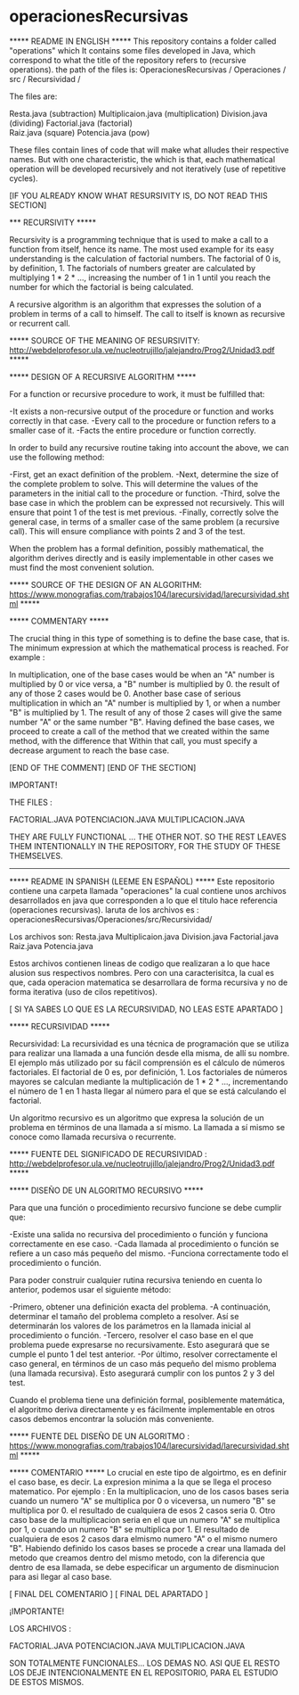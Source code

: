 # operacionesRecursivas
***** README IN ENGLISH *****
This repository contains a folder called "operations" which
It contains some files developed in Java, which correspond to what the title of the repository refers to (recursive operations).
the path of the files is: OperacionesRecursivas / Operaciones / src / Recursividad /

The files are:

Resta.java		      (subtraction)
Multiplicaion.java 	(multiplication)
Division.java 		  (dividing)
Factorial.java		  (factorial)		
Raiz.java     		  (square)
Potencia.java		    (pow)
  
These files contain lines of code that will make what alludes their respective names. But with one characteristic, the
which is that, each mathematical operation will be developed recursively and not iteratively (use of repetitive cycles).

[IF YOU ALREADY KNOW WHAT RESURSIVITY IS, DO NOT READ THIS SECTION]

*** RECURSIVITY *****


Recursivity is a programming technique that is used to make a call to a
function from itself, hence its name. The most used example for its easy understanding is
the calculation of factorial numbers. The factorial of 0 is, by definition, 1. The factorials of numbers
greater are calculated by multiplying 1 * 2 * ..., increasing the number of 1 in 1
until you reach the number for which the factorial is being calculated.

A recursive algorithm is an algorithm that expresses the solution of a problem in terms of
a call to himself. The call to itself is known as recursive or recurrent call.

***** SOURCE OF THE MEANING OF RESURSIVITY: http://webdelprofesor.ula.ve/nucleotrujillo/jalejandro/Prog2/Unidad3.pdf *****

***** DESIGN OF A RECURSIVE ALGORITHM *****

For a function or recursive procedure to work, it must be fulfilled that:

-It exists a non-recursive output of the procedure or function and works correctly in that case.
-Every call to the procedure or function refers to a smaller case of it.
-Facts the entire procedure or function correctly.

In order to build any recursive routine taking into account the above, we can use the following method:

-First, get an exact definition of the problem.
-Next, determine the size of the complete problem to solve. This will determine the values of the
parameters in the initial call to the procedure or function.
-Third, solve the base case in which the problem can be expressed not recursively. This will ensure that point 1 of the test is met
previous.
-Finally, correctly solve the general case, in terms of a smaller case of the same problem (a recursive call).
This will ensure compliance with points 2 and 3 of the test.

When the problem has a formal definition, possibly mathematical, the algorithm derives directly and is easily implementable
in other cases we must find the most convenient solution.

***** SOURCE OF THE DESIGN OF AN ALGORITHM: https://www.monografias.com/trabajos104/larecursividad/larecursividad.shtml *****

***** COMMENTARY *****

The crucial thing in this type of something is to define the base case, that is. The minimum expression at which the mathematical process is reached.
For example :

In multiplication, one of the base cases would be when an "A" number is multiplied by 0 or vice versa, a "B" number is multiplied by 0.
the result of any of those 2 cases would be 0. Another base case of serious multiplication in which an "A" number is multiplied by 1,
or when a number "B" is multiplied by 1. The result of any of those 2 cases will give the same number "A" or the same number "B".
Having defined the base cases, we proceed to create a call of the method that we created within the same method, with the difference that
Within that call, you must specify a decrease argument to reach the base case.

[END OF THE COMMENT]
[END OF THE SECTION]

IMPORTANT!

THE FILES :

FACTORIAL.JAVA
POTENCIACION.JAVA
MULTIPLICACION.JAVA


THEY ARE FULLY FUNCTIONAL ... THE OTHER NOT.
SO THE REST LEAVES THEM INTENTIONALLY IN THE REPOSITORY, FOR THE STUDY OF THESE THEMSELVES.

----------------------------------------------------------------------------------------------------------------------------------------

***** README IN SPANISH (LEEME EN ESPAÑOL) *****
Este repositorio contiene una carpeta llamada "operaciones" la cual
contiene unos archivos desarrollados en java que corresponden a lo que el titulo hace referencia (operaciones recursivas).
laruta de los archivos es : operacionesRecursivas/Operaciones/src/Recursividad/

Los archivos son:
Resta.java
Multiplicaion.java
Division.java
Factorial.java
Raiz.java
Potencia.java

Estos archivos contienen lineas de codigo que realizaran a lo que hace alusion sus respectivos nombres. Pero con una caracterisitca, la 
cual es que, cada operacion matematica se desarrollara de forma recursiva y no de forma iterativa (uso de cilos repetitivos).

[ SI YA SABES LO QUE ES LA RECURSIVIDAD, NO LEAS ESTE APARTADO ]

***** RECURSIVIDAD *****

Recursividad:
La recursividad es una técnica de programación que se utiliza para realizar una llamada a una
función desde ella misma, de allí su nombre. El ejemplo más utilizado por su fácil comprensión es
el cálculo de números factoriales. El factorial de 0 es, por definición, 1. Los factoriales de números
mayores se calculan mediante la multiplicación de 1 * 2 * ..., incrementando el número de 1 en 1
hasta llegar al número para el que se está calculando el factorial.

Un algoritmo recursivo es un algoritmo que expresa la solución de un problema en términos de
una llamada a sí mismo. La llamada a sí mismo se conoce como llamada recursiva o recurrente.

***** FUENTE DEL SIGNIFICADO DE RECURSIVIDAD : http://webdelprofesor.ula.ve/nucleotrujillo/jalejandro/Prog2/Unidad3.pdf *****

***** DISEÑO DE UN ALGORITMO RECURSIVO  *****

Para que una función o procedimiento recursivo funcione se debe cumplir que:

-Existe una salida no recursiva del procedimiento o función y funciona correctamente en ese caso.
-Cada llamada al procedimiento o función se refiere a un caso más pequeño del mismo.
-Funciona correctamente todo el procedimiento o función.

Para poder construir cualquier rutina recursiva teniendo en cuenta lo anterior, podemos usar el siguiente método:

-Primero, obtener una definición exacta del problema.
-A continuación, determinar el tamaño del problema completo a resolver. Así se determinarán los valores de los 
parámetros en la llamada inicial al procedimiento o función.
-Tercero, resolver el caso base en el que problema puede expresarse no recursivamente. Esto asegurará que se cumple el punto 1 del test 
anterior.
-Por último, resolver correctamente el caso general, en términos de un caso más pequeño del mismo problema (una llamada recursiva). 
Esto asegurará cumplir con los puntos 2 y 3 del test.

Cuando el problema tiene una definición formal, posiblemente matemática, el algoritmo deriva directamente y es fácilmente implementable
en otros casos debemos encontrar la solución más conveniente.

***** FUENTE DEL DISEÑO DE UN ALGORITMO : https://www.monografias.com/trabajos104/larecursividad/larecursividad.shtml *****

***** COMENTARIO *****
Lo crucial en este tipo de algoirtmo, es en definir el caso base, es decir. La expresion minima a la que se llega el proceso matematico. 
Por ejemplo : 
En la multiplicacion, uno de los casos bases seria cuando un numero "A" se multiplica por 0 o viceversa, un numero "B" se multiplica por 0. 
el resultado de cualquiera de esos 2 casos seria 0. Otro caso base de la multiplicacion seria en el que un numero "A" se multiplica por 1,
o cuando un numero "B" se multiplica por 1. El resultado de cualquiera de esos 2 casos dara elmismo numero "A" o el mismo numero "B".
Habiendo definido los casos bases se procede a crear una llamada del metodo que creamos dentro del mismo metodo, con la diferencia que
dentro de esa llamada, se debe especificar un argumento de disminucion para asi llegar al caso base.

[ FINAL DEL COMENTARIO ]
[ FINAL DEL APARTADO ]

¡IMPORTANTE!

LOS ARCHIVOS : 

FACTORIAL.JAVA
POTENCIACION.JAVA
MULTIPLICACION.JAVA


SON TOTALMENTE FUNCIONALES... LOS DEMAS NO. 
ASI QUE EL RESTO LOS DEJE INTENCIONALMENTE EN EL REPOSITORIO, PARA EL ESTUDIO DE ESTOS MISMOS.

